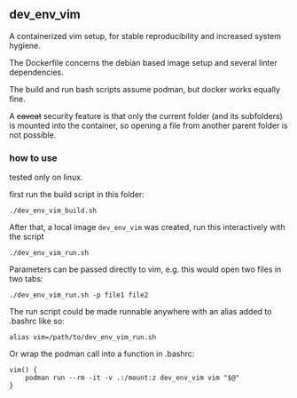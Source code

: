 
## dev_env_vim

A containerized vim setup, for stable reproducibility and increased system hygiene.

The Dockerfile concerns the debian based image setup and several linter dependencies.

The build and run bash scripts assume podman, but docker works equally fine.

A ~~caveat~~ security feature is that only the current folder (and its subfolders) is mounted into the container, 
so opening a file from another parent folder is not possible.

### how to use

tested only on linux.

first run the build script in this folder:
```
./dev_env_vim_build.sh
```
After that, a local image `dev_env_vim` was created, run this interactively with the script
```
./dev_env_vim_run.sh
```

Parameters can be passed directly to vim, e.g. this would open two files in two tabs:
```
./dev_env_vim_run.sh -p file1 file2
```

The run script could be made runnable anywhere with an alias added to .bashrc like so:
```
alias vim=/path/to/dev_env_vim_run.sh
```

Or wrap the podman call into a function in .bashrc:
```
vim() {
    podman run --rm -it -v .:/mount:z dev_env_vim vim "$@"
}
```
